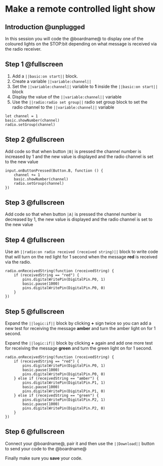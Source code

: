  # Make a remote controlled light show

## Introduction @unplugged

In this session you will code the @boardname@ to display one of the coloured lights on the STOP:bit depending on what message is received via the radio receiver.

## Step 1 @fullscreen

1. Add a ``||basic:on start||`` block.
2. Create a variable ``||variable:channel||``
3. Set the ``||variable:channel||`` variable to **1** inside the ``||basic:on start||`` block
4. Display the value of the ``||variable:channel||`` variable
5. Use the ``||radio:radio set group||`` radio set group block to set the radio channel to the ``||variable:channel||`` variable

```blocks
let channel = 1
basic.showNumber(channel)
radio.setGroup(channel)

```

## Step 2 @fullscreen

Add code so that when button ``|B|`` is pressed the channel number is increased by 1 and the new value is displayed and the radio channel is set to the new value

```blocks
input.onButtonPressed(Button.B, function () {
    channel += 1
    basic.showNumber(channel)
    radio.setGroup(channel)
})
```
## Step 3 @fullscreen

Add code so that when button ``|A|`` is pressed the channel number is decreased by 1, the new value is displayed and the radio channel is set to the new value

## Step 4 @fullscreen

Use an ``||radio:on radio received (received string)||`` block to write code that will turn on the red light for 1 second when the message **red** is received via the radio.

```blocks
radio.onReceivedString(function (receivedString) {
    if (receivedString == "red") {
        pins.digitalWritePin(DigitalPin.P0, 1)
        basic.pause(1000)
        pins.digitalWritePin(DigitalPin.P0, 0)
    }
})
```

## Step 5 @fullscreen

Expand the ``||logic:if||`` block by clicking  **+** sign twice so you can add a new test for receiving the message **amber** and turn the amber light on for 1 second.

Expand the ``||logic:if||`` block by clicking  **+** again and add one more test for receiving the message **green** and turn the green light on for 1 second.

```blocks
radio.onReceivedString(function (receivedString) {
    if (receivedString == "red") {
        pins.digitalWritePin(DigitalPin.P0, 1)
        basic.pause(1000)
        pins.digitalWritePin(DigitalPin.P0, 0)
    } else if (receivedString == "amber") {
        pins.digitalWritePin(DigitalPin.P1, 1)
        basic.pause(1000)
        pins.digitalWritePin(DigitalPin.P1, 0)
    } else if (receivedString == "green") {
        pins.digitalWritePin(DigitalPin.P2, 1)
        basic.pause(1000)
        pins.digitalWritePin(DigitalPin.P2, 0)
    }
})
```

## Step 6 @fullscreen

Connect your @boardname@, pair it and then use the ``||Download||`` button to send your code to the @boardname@

Finally make sure you **save** your code.
